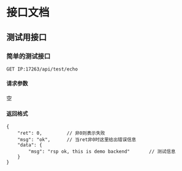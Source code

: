 # 接口文档

## 测试用接口

### 简单的测试接口

```
GET IP:17263/api/test/echo
```

#### 请求参数

空

#### 返回格式

```
{
    "ret": 0,         // 非0则表示失败
    "msg": "ok",      // 当ret非0时这里给出错误信息
    "data": {
        "msg": "rsp ok, this is demo backend"       // 测试信息
    }
}
```